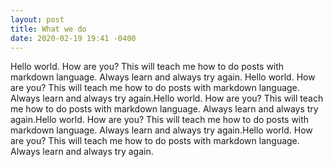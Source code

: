 ```yaml
---
layout: post
title: What we do
date: 2020-02-19 19:41 -0400
---
```


Hello world. How are you? This will teach me how to do posts with markdown language. Always learn and always try again. Hello world. How are you? This will teach me how to do posts with markdown language. Always learn and always try again.Hello world. How are you? This will teach me how to do posts with markdown language. Always learn and always try again.Hello world. How are you? This will teach me how to do posts with markdown language. Always learn and always try again.Hello world. How are you? This will teach me how to do posts with markdown language. Always learn and always try again.
